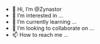 - 👋 Hi, I’m @Zynastor
- 👀 I’m interested in ...
- 🌱 I’m currently learning ...
- 💞️ I’m looking to collaborate on ...
- 📫 How to reach me ...

<!---
Zynastor/Zynastor is a ✨ special ✨ repository because its `README.md` (this file) appears on your GitHub profile.
You can click the Preview link to take a look at your changes.
--->
